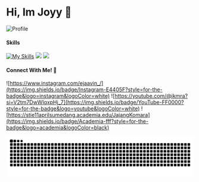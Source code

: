 # Hi, Im Joyy 👋



![Profile](https://media1.giphy.com/media/v1.Y2lkPTc5MGI3NjExMmZkY2ExeTQ2cWFjYXk5d3MzZmJ0OHJveDJwbDRqYjZvb25reWNpbCZlcD12MV9pbnRlcm5hbF9naWZfYnlfaWQmY3Q9Zw/Mm9enGo4CYC5O/giphy.gif) 


#### **Skills** 
[![My Skills](https://skillicons.dev/icons?i=css,html,php&theme=dark)](https://skillicons.dev)
<img src="https://img.shields.io/badge/Canva-%2300C4CC.svg?&style=for-the-badge&logo=Canva&logoColor=white"/> <img src="https://img.shields.io/badge/Figma-F24E1E?style=for-the-badge&logo=figma&logoColor=white"/>

#### **Connect With Me!** 📲
![https://www.instagram.com/ejaavin_/](https://img.shields.io/badge/Instagram-E4405F?style=for-the-badge&logo=instagram&logoColor=white) ![https://youtube.com/@jkmra?si=V2tm7DwWlqxpHj_7](https://img.shields.io/badge/YouTube-FF0000?style=for-the-badge&logo=youtube&logoColor=white) ![https://stie11aprilsumedang.academia.edu/JajangKomara](https://img.shields.io/badge/Academia-fff?style=for-the-badge&logo=academia&logoColor=black)

<img src="https://raw.githubusercontent.com/230660221102/230660221102/output/snake.svg" alt="Snake animation" />

###